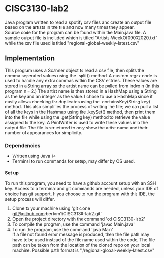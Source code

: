 # CISC3130-lab2
Java program written to read a spotify csv files and create an output file based on the artists in the file
and how many times they appear.  
Source code for the program can be found within the Main.java file. A sample output file is included which is titled "Artists-WeekOf09032020.txt" 
while the csv file used is titled "regional-global-weekly-latest.csv"  
## Implementation
This program uses a Scanner object to read a csv file, then splits the comma seperated values using
the .split() method. A custom regex code is used to handle any extra commas within the CSV entries. These values are stored in a String array so the artist name can be pulled from index
n (in this program n = 2.) The artist name is then stored in a HashMap using a String as the key and an 
integer as the value. I chose to use a HashMap since it easily allows checking for duplicates using the
.containsKey(String key) method. This also simplifies the process of writing the file; we can pull a list of all the
keys in the Hashmap using the .keySet() method, then print them into the file while using the .get(String key) method to retrieve the 
value assigned to the key. A PrintWriter is used to write these values into the output file. The file is structured to only show the artist name and their number of appearances for simplicity.

### Dependencies
* Written using Java 14
* Terminal to run commands for setup, may differ by OS used.
#### Set up
To run this program, you need to have a github account setup with an SSH key. Access to a terminal and git commands
are needed, unless your IDE of choice has git support. If you choose to run the program with this IDE,
the setup process will differ.  
1. Clone to your machine using 'git clone git@github.com:bertom1/CISC3130-lab2.git' 
2. Open the project directory with the command 'cd CISC3130-lab2'
3. To compile the program, use the command 'javac Main.java'
4. To run the program, use the command 'java Main'  
If a file not found error message is produced, then the file path may have to be used instead of the file name
used within the code. The file path can be taken from the location of the cloned repo on your local machine.
Possible path format is "./regional-global-weekly-latest.csv"
